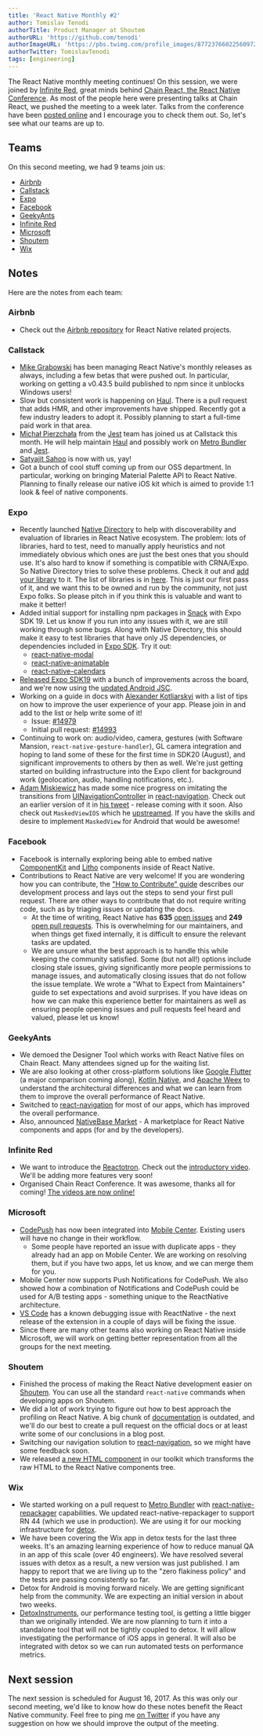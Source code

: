 ```yaml
---
title: 'React Native Monthly #2'
author: Tomislav Tenodi
authorTitle: Product Manager at Shoutem
authorURL: 'https://github.com/tenodi'
authorImageURL: 'https://pbs.twimg.com/profile_images/877237660225609729/bKFDwfAq.jpg'
authorTwitter: TomislavTenodi
tags: [engineering]
---
```


The React Native monthly meeting continues! On this session, we were joined by [Infinite Red](https://infinite.red/), great minds behind [Chain React, the React Native Conference](https://infinite.red/ChainReactConf). As most of the people here were presenting talks at Chain React, we pushed the meeting to a week later. Talks from the conference have been [posted online](https://www.youtube.com/playlist?list=PLFHvL21g9bk3RxJ1Ut5nR_uTZFVOxu522) and I encourage you to check them out. So, let's see what our teams are up to.

## Teams

On this second meeting, we had 9 teams join us:

- [Airbnb](https://github.com/airbnb)
- [Callstack](https://github.com/callstack-io)
- [Expo](https://github.com/expo)
- [Facebook](https://github.com/facebook)
- [GeekyAnts](https://github.com/GeekyAnts)
- [Infinite Red](https://github.com/infinitered)
- [Microsoft](https://github.com/microsoft)
- [Shoutem](https://github.com/shoutem)
- [Wix](https://github.com/wix)

## Notes

Here are the notes from each team:

### Airbnb

- Check out the [Airbnb repository](https://github.com/airbnb) for React Native related projects.

### Callstack

- [Mike Grabowski](https://github.com/grabbou) has been managing React Native's monthly releases as always, including a few betas that were pushed out. In particular, working on getting a v0.43.5 build published to npm since it unblocks Windows users!
- Slow but consistent work is happening on [Haul](https://github.com/callstack-io/haul). There is a pull request that adds HMR, and other improvements have shipped. Recently got a few industry leaders to adopt it. Possibly planning to start a full-time paid work in that area.
- [Michał Pierzchała](https://twitter.com/thymikee) from the [Jest](https://github.com/facebook/jest) team has joined us at Callstack this month. He will help maintain [Haul](https://github.com/callstack-io/haul) and possibly work on [Metro Bundler](https://github.com/facebook/metro) and [Jest](https://github.com/facebook/jest).
- [Satyajit Sahoo](https://twitter.com/satya164) is now with us, yay!
- Got a bunch of cool stuff coming up from our OSS department. In particular, working on bringing Material Palette API to React Native. Planning to finally release our native iOS kit which is aimed to provide 1:1 look & feel of native components.

### Expo

- Recently launched [Native Directory](https://native.directory) to help with discoverability and evaluation of libraries in React Native ecosystem. The problem: lots of libraries, hard to test, need to manually apply heuristics and not immediately obvious which ones are just the best ones that you should use. It's also hard to know if something is compatible with CRNA/Expo. So Native Directory tries to solve these problems. Check it out and [add your library](https://github.com/react-community/native-directory) to it. The list of libraries is in [here](https://github.com/react-community/native-directory/blob/master/react-native-libraries.json). This is just our first pass of it, and we want this to be owned and run by the community, not just Expo folks. So please pitch in if you think this is valuable and want to make it better!
- Added initial support for installing npm packages in [Snack](https://snack.expo.io/) with Expo SDK 19. Let us know if you run into any issues with it, we are still working through some bugs. Along with Native Directory, this should make it easy to test libraries that have only JS dependencies, or dependencies included in [Expo SDK](https://github.com/expo/expo-sdk). Try it out:
  - [react-native-modal](https://snack.expo.io/ByBCD_2r-)
  - [react-native-animatable](https://snack.expo.io/SJfJguhrW)
  - [react-native-calendars](https://snack.expo.io/HkoXUdhr-)
- [Released Expo SDK19](https://blog.expo.io/expo-sdk-v19-0-0-is-now-available-821a62b58d3d) with a bunch of improvements across the board, and we're now using the [updated Android JSC](https://github.com/SoftwareMansion/jsc-android-buildscripts).
- Working on a guide in docs with [Alexander Kotliarskyi](https://github.com/frantic) with a list of tips on how to improve the user experience of your app. Please join in and add to the list or help write some of it!
  - Issue: [#14979](https://github.com/facebook/react-native/issues/14979)
  - Initial pull request: [#14993](https://github.com/facebook/react-native/pull/14993)
- Continuing to work on: audio/video, camera, gestures (with Software Mansion, `react-native-gesture-handler`), GL camera integration and hoping to land some of these for the first time in SDK20 (August), and significant improvements to others by then as well. We're just getting started on building infrastructure into the Expo client for background work (geolocation, audio, handling notifications, etc.).
- [Adam Miskiewicz](https://twitter.com/skevy) has made some nice progress on imitating the transitions from [UINavigationController](https://developer.apple.com/documentation/uikit/uinavigationcontroller) in [react-navigation](https://github.com/react-community/react-navigation). Check out an earlier version of it in [his tweet](https://twitter.com/skevy/status/884932473070735361) - release coming with it soon. Also check out `MaskedViewIOS` which he [upstreamed](https://github.com/facebook/react-native/commit/8ea6cea39a3db6171dd74838a6eea4631cf42bba). If you have the skills and desire to implement `MaskedView` for Android that would be awesome!

### Facebook

- Facebook is internally exploring being able to embed native [ComponentKit](http://componentkit.org/) and [Litho](https://fblitho.com/) components inside of React Native.
- Contributions to React Native are very welcome! If you are wondering how you can contribute, the ["How to Contribute" guide](https://github.com/facebook/react-native-website/blob/master/CONTRIBUTING.md) describes our development process and lays out the steps to send your first pull request. There are other ways to contribute that do not require writing code, such as by triaging issues or updating the docs.
  - At the time of writing, React Native has **635** [open issues](https://github.com/facebook/react-native/issues) and **249** [open pull requests](https://github.com/facebook/react-native/pulls). This is overwhelming for our maintainers, and when things get fixed internally, it is difficult to ensure the relevant tasks are updated.
  - We are unsure what the best approach is to handle this while keeping the community satisfied. Some (but not all!) options include closing stale issues, giving significantly more people permissions to manage issues, and automatically closing issues that do not follow the issue template. We wrote a "What to Expect from Maintainers" guide to set expectations and avoid surprises. If you have ideas on how we can make this experience better for maintainers as well as ensuring people opening issues and pull requests feel heard and valued, please let us know!

### GeekyAnts

- We demoed the Designer Tool which works with React Native files on Chain React. Many attendees signed up for the waiting list.
- We are also looking at other cross-platform solutions like [Google Flutter](https://flutter.io/) (a major comparison coming along), [Kotlin Native](https://github.com/JetBrains/kotlin-native), and [Apache Weex](https://weex.incubator.apache.org/) to understand the architectural differences and what we can learn from them to improve the overall performance of React Native.
- Switched to [react-navigation](https://github.com/react-community/react-navigation) for most of our apps, which has improved the overall performance.
- Also, announced [NativeBase Market](https://market.nativebase.io/) - A marketplace for React Native components and apps (for and by the developers).

### Infinite Red

- We want to introduce the [Reactotron](https://github.com/infinitered/reactotron). Check out the [introductory video](https://www.youtube.com/watch?v=tPBRfxswDjA). We'll be adding more features very soon!
- Organised Chain React Conference. It was awesome, thanks all for coming! [The videos are now online!](https://www.youtube.com/playlist?list=PLFHvL21g9bk3RxJ1Ut5nR_uTZFVOxu522)

### Microsoft

- [CodePush](https://github.com/Microsoft/code-push) has now been integrated into [Mobile Center](https://mobile.azure.com/). Existing users will have no change in their workflow.
  - Some people have reported an issue with duplicate apps - they already had an app on Mobile Center. We are working on resolving them, but if you have two apps, let us know, and we can merge them for you.
- Mobile Center now supports Push Notifications for CodePush. We also showed how a combination of Notifications and CodePush could be used for A/B testing apps - something unique to the ReactNative architecture.
- [VS Code](https://github.com/Microsoft/vscode) has a known debugging issue with ReactNative - the next release of the extension in a couple of days will be fixing the issue.
- Since there are many other teams also working on React Native inside Microsoft, we will work on getting better representation from all the groups for the next meeting.

### Shoutem

- Finished the process of making the React Native development easier on [Shoutem](https://shoutem.github.io/). You can use all the standard `react-native` commands when developing apps on Shoutem.
- We did a lot of work trying to figure out how to best approach the profiling on React Native. A big chunk of [documentation](/docs/performance) is outdated, and we'll do our best to create a pull request on the official docs or at least write some of our conclusions in a blog post.
- Switching our navigation solution to [react-navigation](https://github.com/react-community/react-navigation), so we might have some feedback soon.
- We released [a new HTML component](https://github.com/shoutem/ui/tree/develop/html) in our toolkit which transforms the raw HTML to the React Native components tree.

### Wix

- We started working on a pull request to [Metro Bundler](https://github.com/facebook/metro) with [react-native-repackager](https://github.com/wix/react-native-repackager) capabilities. We updated react-native-repackager to support RN 44 (which we use in production). We are using it for our mocking infrastructure for [detox](https://github.com/wix/detox).
- We have been covering the Wix app in detox tests for the last three weeks. It's an amazing learning experience of how to reduce manual QA in an app of this scale (over 40 engineers). We have resolved several issues with detox as a result, a new version was just published. I am happy to report that we are living up to the "zero flakiness policy" and the tests are passing consistently so far.
- Detox for Android is moving forward nicely. We are getting significant help from the community. We are expecting an initial version in about two weeks.
- [DetoxInstruments](https://github.com/wix/detoxinstruments), our performance testing tool, is getting a little bigger than we originally intended. We are now planning to turn it into a standalone tool that will not be tightly coupled to detox. It will allow investigating the performance of iOS apps in general. It will also be integrated with detox so we can run automated tests on performance metrics.

## Next session

The next session is scheduled for August 16, 2017. As this was only our second meeting, we'd like to know how do these notes benefit the React Native community. Feel free to ping me [on Twitter](https://twitter.com/TomislavTenodi) if you have any suggestion on how we should improve the output of the meeting.
